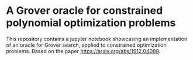 # A Grover oracle for constrained polynomial optimization problems

This repository contains a jupyter notebook showcasing an implementation of an oracle for Grover search, applied to constrained optimization problems. Based on the paper https://arxiv.org/abs/1912.04088.

